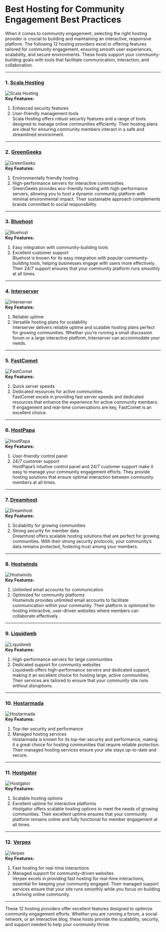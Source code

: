 # Best Hosting for Community Engagement Best Practices

When it comes to community engagement, selecting the right hosting provider is crucial to building and maintaining an interactive, responsive platform. The following 12 hosting providers excel in offering features tailored for community engagement, ensuring smooth user experiences, scalability, and secure environments. These hosts support your community-building goals with tools that facilitate communication, interaction, and collaboration.

---

### 1. [Scala Hosting](https://snipitx.com/scala-jy)  
![Scala Hosting](https://i.imgur.com/uJ5JIK3.png "Scala Web Hosting")  
**Key Features:**
1. Enhanced security features  
2. User-friendly management tools  
Scala Hosting offers robust security features and a range of tools designed to manage online communities efficiently. Their hosting plans are ideal for ensuring community members interact in a safe and streamlined environment.

---

### 2. [GreenGeeks](https://snipitx.com/greengeeks-jy)  
![GreenGeeks](https://i.imgur.com/eEwuntu.jpg "GreenGeeks Hosting")  
**Key Features:**
1. Environmentally friendly hosting  
2. High-performance servers for interactive communities  
GreenGeeks provides eco-friendly hosting with high-performance servers, allowing you to host a dynamic community platform with minimal environmental impact. Their sustainable approach complements brands committed to social responsibility.

---

### 3. [Bluehost](https://snipitx.com/bluehost-jy)  
![Bluehost](https://i.imgur.com/PasFF9E.jpeg "Bluehost Hosting")  
**Key Features:**
1. Easy integration with community-building tools  
2. Excellent customer support  
Bluehost is known for its easy integration with popular community-building tools, helping businesses engage with users more effectively. Their 24/7 support ensures that your community platform runs smoothly at all times.

---

### 4. [Interserver](https://snipitx.com/interserver-jy)  
![Interserver](https://i.imgur.com/OM5dOEW.jpeg "Interserver Hosting")  
**Key Features:**
1. Reliable uptime  
2. Versatile hosting plans for scalability  
Interserver delivers reliable uptime and scalable hosting plans perfect for growing communities. Whether you’re running a small discussion forum or a large interactive platform, Interserver can accommodate your needs.

---

### 5. [FastComet](https://snipitx.com/fastcomet-jy)  
![FastComet](https://i.imgur.com/7qgXuWp.png "FastComet Hosting")  
**Key Features:**
1. Quick server speeds  
2. Dedicated resources for active communities  
FastComet excels in providing fast server speeds and dedicated resources that enhance the experience for active community members. If engagement and real-time conversations are key, FastComet is an excellent choice.

---

### 6. [HostPapa](https://snipitx.com/hostpapa-jy)  
![HostPapa](https://i.imgur.com/ouDTkvl.jpeg "HostPapa Hosting")  
**Key Features:**
1. User-friendly control panel  
2. 24/7 customer support  
HostPapa’s intuitive control panel and 24/7 customer support make it easy to manage your community engagement efforts. They provide hosting solutions that ensure optimal interaction between community members at all times.

---

### 7. [Dreamhost](https://snipitx.com/dreamhost-jy)  
![Dreamhost](https://i.imgur.com/rXIg8ip.jpeg "Dreamhost Hosting")  
**Key Features:**
1. Scalability for growing communities  
2. Strong security for member data  
Dreamhost offers scalable hosting solutions that are perfect for growing communities. With their strong security protocols, your community’s data remains protected, fostering trust among your members.

---

### 8. [Hostwinds](https://snipitx.com/hostwinds-jy)  
![Hostwinds](https://i.imgur.com/53aSNXx.jpeg "Hostwinds Hosting")  
**Key Features:**
1. Unlimited email accounts for communication  
2. Optimized for community platforms  
Hostwinds provides unlimited email accounts to facilitate communication within your community. Their platform is optimized for hosting interactive, user-driven websites where members can collaborate effectively.

---

### 9. [Liquidweb](https://snipitx.com/liquidweb-jy)  
![Liquidweb](https://i.imgur.com/4IvT9SC.jpeg "Liquidweb Hosting")  
**Key Features:**
1. High-performance servers for large communities  
2. Dedicated support for community websites  
Liquidweb offers high-performance servers and dedicated support, making it an excellent choice for hosting large, active communities. Their services are tailored to ensure that your community site runs without disruptions.

---

### 10. [Hostarmada](https://snipitx.com/hostarmada-jy)  
![Hostarmada](https://i.imgur.com/KFbdf3o.jpeg "Hostarmada Hosting")  
**Key Features:**
1. Top-tier security and performance  
2. Managed hosting services  
Hostarmada is known for its top-tier security and performance, making it a great choice for hosting communities that require reliable protection. Their managed hosting services ensure your site stays up-to-date and secure.

---

### 11. [Hostgator](https://snipitx.com/hostgator-jy)  
![Hostgator](https://i.imgur.com/BcVkH57.jpeg "Hostgator Hosting")  
**Key Features:**
1. Scalable hosting options  
2. Excellent uptime for interactive platforms  
Hostgator offers scalable hosting options to meet the needs of growing communities. Their excellent uptime ensures that your community platform remains online and fully functional for member engagement at all times.

---

### 12. [Verpex](https://snipitx.com/verpex-jy)  
![Verpex](https://i.imgur.com/6x5LhiS.jpeg "Verpex Hosting")  
**Key Features:**
1. Fast hosting for real-time interactions  
2. Managed support for community-driven websites  
Verpex excels in providing fast hosting for real-time interactions, essential for keeping your community engaged. Their managed support services ensure that your site runs smoothly while you focus on building a thriving online community.

---

These 12 hosting providers offer excellent features designed to optimize community engagement efforts. Whether you are running a forum, a social network, or an interactive blog, these hosts provide the scalability, security, and support needed to help your community thrive.

